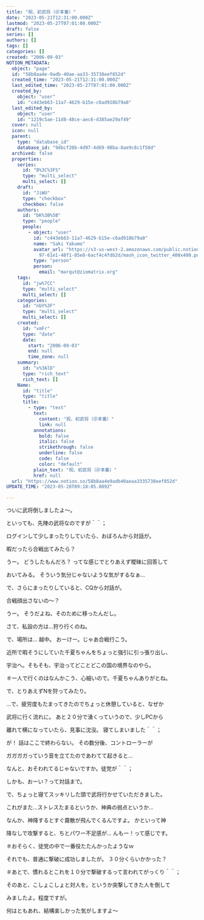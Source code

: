 ```yaml
---
title: "祝、初武将（＠本番）"
date: "2023-05-21T12:31:00.000Z"
lastmod: "2023-05-27T07:01:00.000Z"
draft: false
series: []
authors: []
tags: []
categories: []
created: "2006-09-03"
NOTION_METADATA:
  object: "page"
  id: "58b8aa4e-9adb-40ae-aa33-35738eef852d"
  created_time: "2023-05-21T12:31:00.000Z"
  last_edited_time: "2023-05-27T07:01:00.000Z"
  created_by:
    object: "user"
    id: "c443eb63-11a7-4629-b15e-c6ad918b79a0"
  last_edited_by:
    object: "user"
    id: "1219c5ae-11d8-48ce-aec6-d385ae29af49"
  cover: null
  icon: null
  parent:
    type: "database_id"
    database_id: "9dbcf20b-4d97-4d69-98ba-8ae9c8c1f58d"
  archived: false
  properties:
    series:
      id: "B%3C%3FS"
      type: "multi_select"
      multi_select: []
    draft:
      id: "JiWU"
      type: "checkbox"
      checkbox: false
    authors:
      id: "bK%3B%5B"
      type: "people"
      people:
        - object: "user"
          id: "c443eb63-11a7-4629-b15e-c6ad918b79a0"
          name: "Saki Yakumo"
          avatar_url: "https://s3-us-west-2.amazonaws.com/public.notion-static.com/3ad1c4\
            97-61e1-48f1-85e8-6acf4c4fdb2d/maoh_icon_twitter_400x400.png"
          type: "person"
          person:
            email: "marqut@ziomatrix.org"
    tags:
      id: "jw%7CC"
      type: "multi_select"
      multi_select: []
    categories:
      id: "nbY%3F"
      type: "multi_select"
      multi_select: []
    created:
      id: "vmFr"
      type: "date"
      date:
        start: "2006-09-03"
        end: null
        time_zone: null
    summary:
      id: "x%3AlD"
      type: "rich_text"
      rich_text: []
    Name:
      id: "title"
      type: "title"
      title:
        - type: "text"
          text:
            content: "祝、初武将（＠本番）"
            link: null
          annotations:
            bold: false
            italic: false
            strikethrough: false
            underline: false
            code: false
            color: "default"
          plain_text: "祝、初武将（＠本番）"
          href: null
  url: "https://www.notion.so/58b8aa4e9adb40aeaa3335738eef852d"
UPDATE_TIME: "2023-05-28T09:18:05.809Z"

---
```

<link rel="stylesheet" href="https://cdn.jsdelivr.net/npm/katex@0.16.2/dist/katex.min.css" integrity="sha384-bYdxxUwYipFNohQlHt0bjN/LCpueqWz13HufFEV1SUatKs1cm4L6fFgCi1jT643X" crossorigin="anonymous">


ついに武将倒しましたよ～。


といっても、先陣の武将なのですが＾＾；


ログインして少しまったりしていたら、おぼろんから対話が。


暇だったら合戦出てみたら？


うー。 どうしたもんだろ？ ってな感じでとりあえず曖昧に回答して


おいてみる。 そういう気分じゃないような気がするなぁ…


で、さらにまったりしていると、CQから対話が。


合戦顔出さないの～？


うー。 そうだよね、そのために移ったんだし。


さて、私設の方は…狩り行くのね。


で、場所は… 越中。 おーけー。じゃあ合戦行こう。


近所で暇そうにしていた千夏ちゃんをちょっと強引に引っ張り出し、


宇治へ。そもそも、宇治ってどことどこの国の境界なのやら。


＃一人で行くのはなんかこう、心細いので。千夏ちゃんありがとね。


で、とりあえずNを狩ってみたり。


…で、疲労度もたまってきたのでちょっと休憩していると、なぜか


武将に行く流れに。 あと２０分で湧くっていうので、少しPCから


離れて横になっていたら、見事に沈没。 寝てしまいました＾＾；


が！ 話はここで終わらない。 その数分後、コントローラーが


ガガガガっていう音を立てたのであわてて起きると…


なんと、おそわれてるじゃないですか。徒党が＾＾；


しかも、おーい？って対話まで。


で、ちょっと寝てスッキリした頭で武将行かせていただきました。


これがまた…ストレスたまるというか、神典の弱点というか…


なんか、神降するとすぐ霧散が飛んでくるんですよ。 かといって神


降なしで攻撃すると、ちとパワー不足感が… んもー！って感じです。


＃おそらく、徒党の中で一番役たたんかったようなｗ


それでも、普通に撃破に成功しましたが。 ３０分くらいかかった？


＃あとで、慣れるとこれを１０分で撃破するって言われてがっくり＾＾；


そのあと、こしょこしょと対人を。というか突撃してきた人を倒して


みましたよ。程度ですが。


何はともあれ、結構楽しかった気がしますよ～

